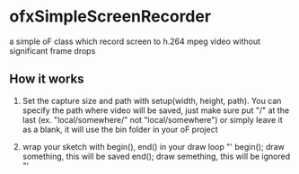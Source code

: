 # ofxSimpleScreenRecorder
a simple oF class which record screen to h.264 mpeg video without significant frame drops

## How it works
1. Set the capture size and path with setup(width, height, path). You can specify the path where video will be saved, just make sure put "/" at the last (ex. "local/somewhere/" not "local/somewhere") or simply leave it as a blank, it will use the bin folder in your oF project

2. wrap your sketch with begin(), end() in your draw loop
"'
begin();
    draw something, this will be saved
end();
    draw semething, this will be ignored
"'

